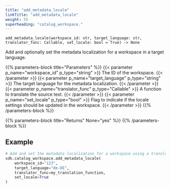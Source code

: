 ```yaml
---
title: "add_metadata_locale"
linkTitle: "add_metadata_locale"
weight: 55
superheading: "catalog_workspace."
---
```


``add_metadata_locale(workspace_id: str, target_language: str, translator_func: Callable, set_locale: bool = True) -> None``

Add and optionally set the metadata localization for a workspace in a target language.

{{% parameters-block title="Parameters" %}}
{{< parameter p_name="workspace_id" p_type="string" >}}
The ID of the workspace.
{{< /parameter >}}
{{< parameter p_name="target_language" p_type="string" >}}
The target language for the metadata localization.
{{< /parameter >}}
{{< parameter p_name="translator_func" p_type="Callable" >}}
A function to translate the source text.
{{< /parameter >}}
{{< parameter p_name="set_locale" p_type="bool" >}}
Flag to indicate if the locale settings should be updated in the workspace.
{{< /parameter >}}
{{% /parameters-block %}}

{{% parameters-block title="Returns" None="yes" %}}
{{% /parameters-block %}}

## Example

```python
# Add and set the metadata localization for a workspace using a translation function.
sdk.catalog_workspace.add_metadata_locale(
    workspace_id="123",
    target_language="de-DE",
    translator_func=my_translation_function,
    set_locale=True
)
